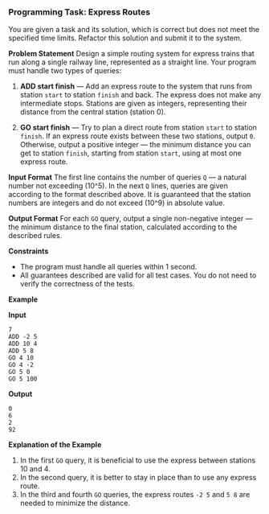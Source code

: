 ### Programming Task: Express Routes

You are given a task and its solution, which is correct but does not meet the specified time limits. Refactor this solution and submit it to the system.

**Problem Statement**
Design a simple routing system for express trains that run along a single railway line, represented as a straight line. Your program must handle two types of queries:

1. **ADD start finish** — Add an express route to the system that runs from station `start` to station `finish` and back. The express does not make any intermediate stops. Stations are given as integers, representing their distance from the central station (station 0).
  
2. **GO start finish** — Try to plan a direct route from station `start` to station `finish`. If an express route exists between these two stations, output `0`. Otherwise, output a positive integer — the minimum distance you can get to station `finish`, starting from station `start`, using at most one express route.

**Input Format**
The first line contains the number of queries `Q` — a natural number not exceeding \(10^5\). In the next `Q` lines, queries are given according to the format described above. It is guaranteed that the station numbers are integers and do not exceed \(10^9\) in absolute value.

**Output Format**
For each `GO` query, output a single non-negative integer — the minimum distance to the final station, calculated according to the described rules.

**Constraints**
- The program must handle all queries within 1 second.
- All guarantees described are valid for all test cases. You do not need to verify the correctness of the tests.

**Example**

**Input**
```
7
ADD -2 5
ADD 10 4
ADD 5 8
GO 4 10
GO 4 -2
GO 5 0
GO 5 100
```

**Output**
```
0
6
2
92
```

**Explanation of the Example**
1. In the first `GO` query, it is beneficial to use the express between stations 10 and 4.
2. In the second query, it is better to stay in place than to use any express route.
3. In the third and fourth `GO` queries, the express routes `-2 5` and `5 8` are needed to minimize the distance.